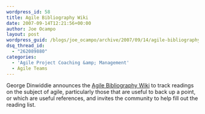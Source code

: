 ```yaml
---
wordpress_id: 58
title: Agile Bibliography Wiki
date: 2007-09-14T12:21:56+00:00
author: Joe Ocampo
layout: post
wordpress_guid: /blogs/joe_ocampo/archive/2007/09/14/agile-bibliography-wiki.aspx
dsq_thread_id:
  - "262089880"
categories:
  - 'Agile Project Coaching &amp; Management'
  - Agile Teams
---
```

<info>

George Dinwiddie announces the <a href="http://biblio.gdinwiddie.com/biblio/FrontPage" target="_blank">Agile Bibliography Wiki</a> to track readings on the subject of agile, particularly those that are useful to back up a point, or which are useful references, and invites the community to help fill out the reading list.

</info>